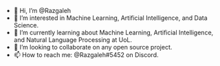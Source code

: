 - 👋 Hi, I’m @Razgaleh
- 👀 I’m interested in Machine Learning, Artificial Intelligence, and Data Science.
- 🌱 I’m currently learning about Machine Learning, Artificial Intelligence, and Natural Language Processing at UoL.
- 💞️ I’m looking to collaborate on any open source project.
- 📫 How to reach me: @Razgaleh#5452 on Discord.

<!---
Razgaleh/Razgaleh is a ✨ special ✨ repository because its `README.md` (this file) appears on your GitHub profile.
You can click the Preview link to take a look at your changes.
--->
